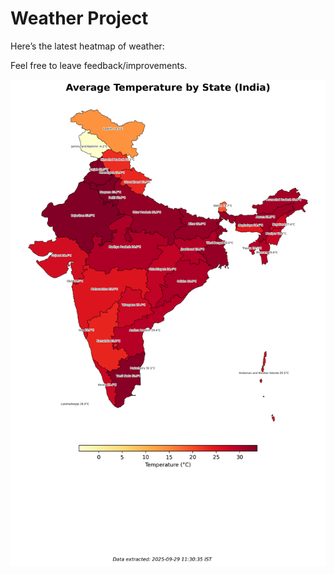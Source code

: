 # Weather Project

Here’s the latest heatmap of weather:

Feel free to leave feedback/improvements.

![India Heatmap](docs/assets/india_heatmap.png?v=DA2085)
